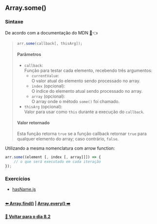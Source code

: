## Array.some()

### Sintaxe
De acordo com a documentação do MDN [:page_facing_up:](https://developer.mozilla.org/pt-BR/docs/Web/JavaScript/Reference/Global_Objects/Array/some):point_left:
> ~~~javascript
> arr.some(callback[, thisArg]);
> ~~~
> #### Parâmetros
> - `callback`: <br>
> Função para testar cada elemento, recebendo três argumentos: 
> 	- `currentValue`: <br>
> 	O valor atual do elemento sendo processado no array.
> 	- `index` (opcional): <br>
> 	O índice do elemento atual sendo processado no array.
> 	- `array` (opcional): <br>
> 	O array onde o método `some()` foi chamado.
> - `thisArg` (opcional): <br>
> Valor para usar como `this` durante a execução do `callback`.
> #### Valor retornado
> Esta função retorna `true` se a função callback retornar `true` para qualquer elemento do array; caso contrário, `false`.

Utilizando a mesma nomenclatura com arrow function:

~~~javascript
arr.some((element [, index [, array]]]) => {
	// o que será executado em cada iteração
});
~~~

### Exercícios
- [hasName.js](../C-array-some/hasName.js)

##

#### [:arrow_left: Array.find()](./array-find.md#arrayfind) | [Array.every() :arrow_right:](./array-every.md#arrayevery)

#### [:date: Voltar para o dia 8.2](../README.md#82-javascript-es6---higher-order-functions---foreach-find-some-every-sort)
